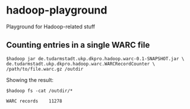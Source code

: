 # hadoop-playground
Playground for Hadoop-related stuff

## Counting entries in a single WARC file

    $hadoop jar de.tudarmstadt.ukp.dkpro.hadoop.warc-0.1-SNAPSHOT.jar \
    de.tudarmstadt.ukp.dkpro.hadoop.warc.WARCRecordCounter \
    /path/to/file.warc.gz /outdir
    
Showing the result:

    $hadoop fs -cat /outdir/*

    WARC records	11278
   